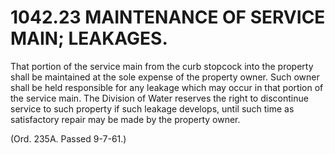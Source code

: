 1042.23 MAINTENANCE OF SERVICE MAIN; LEAKAGES.
==============================================

That portion of the service main from the curb stopcock into the
property shall be maintained at the sole expense of the property owner.
Such owner shall be held responsible for any leakage which may occur in
that portion of the service main. The Division of Water reserves the
right to discontinue service to such property if such leakage develops,
until such time as satisfactory repair may be made by the property
owner.

(Ord. 235A. Passed 9-7-61.)
